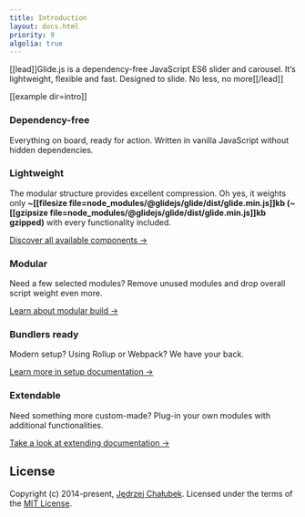 ```yaml
---
title: Introduction
layout: docs.html
priority: 9
algolia: true
---
```


[[lead]]Glide.js is a dependency-free JavaScript ES6 slider and carousel. It’s lightweight, flexible and fast. Designed to slide. No less, no more[[/lead]]

[[example dir=intro]]

### Dependency-free

Everything on board, ready for action. Written in vanilla JavaScript without hidden dependencies.

### Lightweight

The modular structure provides excellent compression. Oh yes, it weights only **~[[filesize file=node_modules/@glidejs/glide/dist/glide.min.js]]kb (~[[gzipsize file=node_modules/@glidejs/glide/dist/glide.min.js]]kb gzipped)** with every functionality included.

[Discover all available components →](/docs/components)

### Modular

Need a few selected modules? Remove unused modules and drop overall script weight even more.

[Learn about modular build →](/docs/setup#using-es-modules)

### Bundlers ready

Modern setup? Using Rollup or Webpack? We have your back.

[Learn more in setup documentation →](/docs/setup#npm)

### Extendable

Need something more custom-made? Plug-in your own modules with additional functionalities.

[Take a look at extending documentation →](/docs/extending)

## License

Copyright (c) 2014-present, [Jędrzej Chałubek](//jedrzejchalubek.com). Licensed under the terms of the [MIT License](//opensource.org/licenses/MIT).
